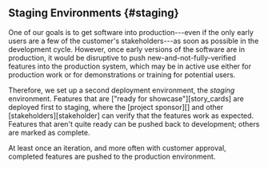 ## Staging Environments {#staging}

One of our goals is to get software into production---even if the only early users are a few of the customer's stakeholders---as soon as possible in the development cycle.
However, once early versions of the software are in production,
it would be disruptive to push new-and-not-fully-verified features into the production system,
which may be in active use either for production work or for demonstrations or training for potential users.

Therefore, we set up a second deployment environment, the *staging* environment.
Features that are ["ready for showcase"][story_cards] are deployed first to staging,
where the [project sponsor][] and other [stakeholders][stakeholder] can verify that the features work as expected.
Features that aren't quite ready can be pushed back to development;
others are marked as complete.

At least once an iteration, and more often with customer approval, completed features are pushed to the production environment.
